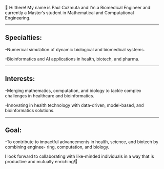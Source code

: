 👋 Hi there! My name is Paul Cozmuta and I’m a Biomedical Engineer and currently a Master’s 
student in Mathematical and Computational Engineering.

---------------------------------------------------------------------------------------------
Specialties:
---------------------------------------------------------------------------------------------
-Numerical simulation of dynamic biological and biomedical systems.

-Bioinformatics and AI applications in health, biotech, and pharma.

---------------------------------------------------------------------------------------------
Interests:
---------------------------------------------------------------------------------------------
-Merging mathematics, computation, and biology to tackle complex challenges in healthcare and 
bioinformatics. 

-Innovating in health technology with data-driven, model-based, and bioinformatics solutions.

---------------------------------------------------------------------------------------------
Goal:
---------------------------------------------------------------------------------------------
-To contribute to impactful advancements in health, science, and biotech by combining enginee-
ring, computation, and biology.

I look forward to collaborating with like-minded individuals in a way that is productive and 
mutually enriching!👋
